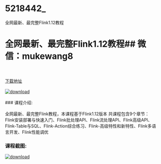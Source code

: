 # 5218442_
全网最新、最完整Flink1.12教程
# 全网最新、最完整Flink1.12教程## 微信：mukewang8
<br/></br>[下载地址](http://www.36tz.cn/article/5218442 "下载地址")
<br/></br>[![download](http://36tz.cn/muke_img/2021_02_1-49-300x150.png "下载地址")](http://www.36tz.cn/article/5218442 "下载地址")
<br/></br>### 课程介绍:<br/></br>全网最新、最完整Flink教程，本课程基于Flink1.12版本
共课程包含9个章节：Flink安装部署与快速入门、Flink批处理API、Flink流处理API、Flink高级API、Flink-Table与SQL、Flink-Action综合练习、Flink-高级特性和新特性、Flink多语言开发、Flink性能调优

### 课程截图:
[![download](http://36tz.cn/muke_img/2021_02_2-52.png "下载地址")](http://www.36tz.cn/article/5218442 "下载地址")
